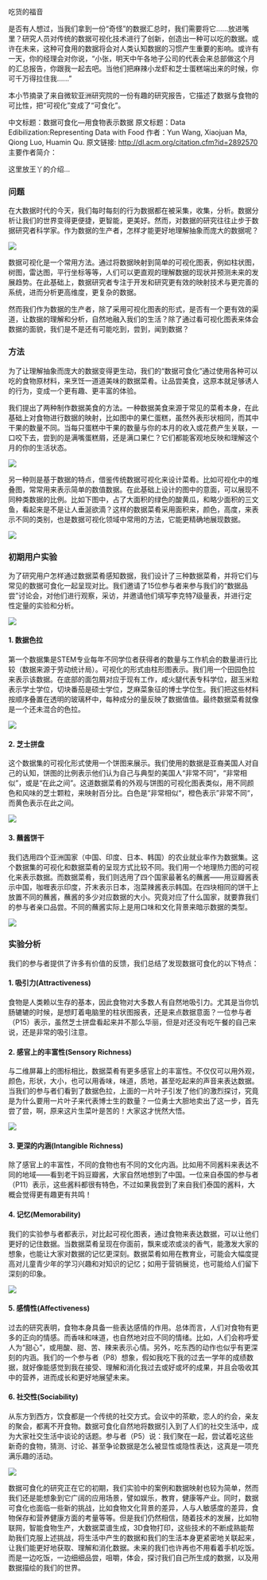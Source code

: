 
吃货的福音

是否有人想过，当我们拿到一份“奇怪”的数据汇总时，我们需要将它......放进嘴里？研究人员对传统的数据可视化技术进行了创新，创造出一种可以吃的数据。或许在未来，这种可食用的数据将会对人类认知数据的习惯产生重要的影响。或许有一天，你的经理会对你说，“小张，明天中午各地子公司的代表会来总部做这个月的汇总报告，你跟我一起去吧。当他们把麻辣小龙虾和芝士蛋糕端出来的时候，你可千万得拉住我......”

本小节摘录了来自微软亚洲研究院的一份有趣的研究报告，它描述了数据与食物的可比性，把“可视化”变成了“可食化”。

中文标题：数据可食化—用食物表示数据
原文标题：Data Edibilization:Representing Data with Food
作者：Yun Wang, Xiaojuan Ma, Qiong Luo, Huamin Qu.
原文链接: http://dl.acm.org/citation.cfm?id=2892570
主要作者简介：

这里放王丫的介绍...

### 问题

在大数据时代的今天，我们每时每刻的行为数据都在被采集，收集，分析。数据分析让我们的世界变得更便捷，更智能，更美好。然而，对数据的研究往往止步于数据研究者科学家。作为数据的生产者，怎样才能更好地理解抽象而庞大的数据呢？

<img src="img/food1.jpg"/>

数据可视化是一个常用方法。通过将数据映射到简单的可视化图表，例如柱状图，树图，雷达图，平行坐标等等，人们可以更直观的理解数据的现状并预测未来的发展趋势。在此基础上，数据研究者专注于开发和研究更有效的映射技术与更完善的系统，进而分析更高维度，更复杂的数据。

然而我们作为数据的生产者，除了采用可视化图表的形式，是否有一个更有效的渠道，让数据的理解和分析，自然地融入我们的生活？除了通过看可视化图表来体会数据的面貌，我们是不是还有可能吃到，尝到，闻到数据？

### 方法

为了让理解抽象而庞大的数据变得更生动，我们的“数据可食化”通过使用各种可以吃的食物原材料，来烹饪一道道美味的数据菜肴。让品尝美食，这原本就足够诱人的行为，变成一个更有趣、更丰富的体验。


我们提出了两种制作数据美食的方法。一种数据美食来源于常见的菜肴本身，在此基础上对食物进行数据的映射，比如图中的果仁蛋糕，虽然外表形状相同，而其中干果的数量不同。当每只蛋糕中干果的数量与你的本月的收入或花费产生关联，一口咬下去，尝到的是满嘴蛋糕屑，还是满口果仁？它们都能客观地反映和理解这个月的你的生活状态。

<img src="img/food2.jpg"/>




另一种则是基于数据的特点，借鉴传统数据可视化来设计菜肴。比如可视化中的堆叠图，常常用来表示简单的数值数据。在此基础上设计的图中的意面，可以展现不同种类数据的比例。比如下图中，占了大面积的绿色的酸黄瓜，和略少面积的三文鱼，看起来是不是让人垂涎欲滴？这样的数据菜肴采用面积来，颜色，高度，来表示不同的类别，也是数据可视化领域中常用的方法，它能更精确地展现数据。

<img src="img/food3.jpg"/>




### 初期用户实验



为了研究用户怎样通过数据菜肴感知数据，我们设计了三种数据菜肴，并将它们与常见的数据可食化一起呈现对比。我们邀请了15位参与者来参与我们的“数据品尝”讨论会，对他们进行观察，采访，并邀请他们填写李克特7级量表，并进行定性定量的实验和分析。


<img src="img/food4.jpg"/>



#### 1. 数据色拉



第一个数据集是STEM专业每年不同学位者获得者的数量与工作机会的数量进行比较（数据来源于劳动统计局）。可视化的形式由柱形图表示。我们用一个田园色拉来表示该数据。在底部的面包屑对应于现有工作，咸火腿代表专科学位，甜玉米粒表示学士学位，切块番茄是硕士学位，芝麻菜象征的博士学位生。我们把这些材料按顺序叠置在透明的玻璃杯中，每种成分的量反映了数据值值。最终数据菜肴就像是一个还未混合的色拉。



<img src="img/food5.jpg"/>


#### 2. 芝士拼盘



这个数据集的可视化形式使用一个饼图来展示。我们使用的数据是亚裔美国人对自己的认知，饼图的比例表示他们认为自己与典型的美国人“非常不同”，“非常相似”，或是“在此之间”。这道数据菜肴的外观与饼图的可视化图表类似，用不同颜色和风味的芝士颗粒，来映射百分比。白色是“非常相似“，橙色表示”非常不同“，而黄色表示在此之间。 

<img src="img/food6.jpg"/>



#### 3. 蘸酱饼干



我们选用四个亚洲国家（中国、印度、日本、韩国）的农业就业率作为数据集。这个数据集的可视化和数据菜肴的呈现方式比较不同。我们用一个地理热力图的可视化来表示数据。而数据菜肴，我们则选用了四个国家最著名的蘸酱——用豆瓣酱表示中国，咖喱表示印度，芥末表示日本，泡菜辣酱表示韩国。在四块相同的饼干上放置不同的蘸酱，蘸酱的多少对应数据的大小。究竟对应了什么国家，就要靠我们的参与者亲口品尝。不同的蘸酱实际上是用口味和文化背景来暗示数据的类型。

<img src="img/food7.jpg"/>


### 实验分析



我们的参与者提供了许多有价值的反馈，我们总结了发现数据可食化的以下特点：



#### 1. 吸引力(Attractiveness)

食物是人类赖以生存的基本，因此食物对大多数人有自然地吸引力。尤其是当你饥肠辘辘的时候，是想盯着电脑里的柱状图报表，还是来点数据意面？一位参与者（P15）表示，虽然芝士拼盘看起来并不那么华丽，但是对还没有吃午餐的自己来说，还是非常的吸引注意。

#### 2. 感官上的丰富性(Sensory Richness)

与二维屏幕上的图标相比，数据菜肴有更多感官上的丰富性。不仅仅可以用外观，颜色，形状，大小，也可以用香味，味道，质地，甚至吃起来的声音来表达数据。当我们的参与者们看到了数据色拉，上面的一片叶子引发了他们的激烈探讨，究竟是为什么要用一片叶子来代表博士生的数量？一位勇士大胆地卖出了这一步，首先尝了尝，啊，原来这片生菜叶是苦的！大家这才恍然大悟。


<img src="img/food8.jpg"/>


#### 3. 更深的内涵(Intangible Richness)

除了感官上的丰富性，不同的食物也有不同的文化内涵。比如用不同酱料来表达不同的地域——看到老干妈豆瓣酱，大家自然地想到了中国。一位来自泰国的参与者（P11）表示，这些酱料都很有特色，不过如果我尝到了来自我们泰国的酱料，大概会觉得更有趣更有共鸣！


#### 4. 记忆(Memorability)

我们的实验参与者都表示，对比起可视化图表，通过食物来表达数据，可以让他们更好的记住数据。当数据菜肴呈现在你面前，飘来或浓或淡的香气，能激发大家的想象，也能让大家对数据的记忆更深刻。数据菜肴如用在教育业，可能会大幅度提高对儿童青少年的学习兴趣和对知识的记忆；如用于营销展览，也可能给人们留下深刻的印象。


<img src="img/food9.jpg"/>

#### 5. 感情性(Affectiveness)

过去的研究表明，食物本身具备一些表达感情的作用。总体而言，人们对食物有更多的正向的情感。而香味和味道，也自然地对应不同的情绪。比如，人们会称呼爱人为“甜心”，或用酸、甜、苦、辣来表示心情。另外，吃东西的动作也似乎有更深刻的内涵。我们的一个参与者（P8）想象，假如我吃下我的过去一学年的成绩数据，就好像能感觉到我在接受、理解和消化我过去或好或坏的成果，并且会吸收其中的营养，进而成长和更好地展望未来。

#### 6. 社交性(Sociability)

从东方到西方，饮食都是一个传统的社交方式。会议中的茶歇，恋人的约会，亲友的聚会，都离不开食物。数据可食化自然地将数据引入到了人们的社交生活中，成为大家社交生活中谈论的话题。参与者（P5）说：我们聚在一起，尝试着吃这些新奇的食物，猜测、讨论、甚至争论数据是怎么被显性或隐性表达，这真是一项充满乐趣的活动。

<img src="img/food10.jpg"/>

数据可食化的研究正在它的初期，我们实验中的案例和数据映射也较为简单，然而我们还是能想象到它广阔的应用场景，譬如娱乐，教育，健康等产业。同时，数据可食化也面临一些新的挑战，比如食物文化背景的差异，人与人敏感度的差异，食物保存和营养健康方面的考量等等。但是我们仍然相信，随着技术的发展，比如物联网，智能食物生产，大数据菜谱生成，3D食物打印，这些技术的不断成熟能帮助我们克服上述挑战，将生活中产生的数据和我们的生活本身更紧密地关联起来，让我们能更好地获取、理解和消化数据。未来的我们也许再也不用看着手机吃饭。而是一边吃饭，一边细细品尝，咀嚼，体会，探讨我们自己所生成的数据，以及用数据描绘的我们的世界。

